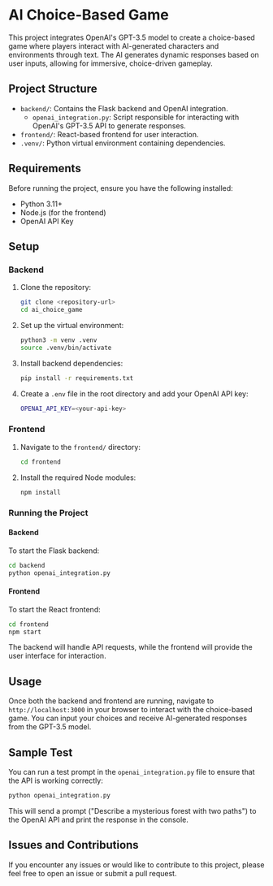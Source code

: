 
# AI Choice-Based Game

This project integrates OpenAI's GPT-3.5 model to create a choice-based game where players interact with AI-generated characters and environments through text. The AI generates dynamic responses based on user inputs, allowing for immersive, choice-driven gameplay.

## Project Structure

- `backend/`: Contains the Flask backend and OpenAI integration.
  - `openai_integration.py`: Script responsible for interacting with OpenAI's GPT-3.5 API to generate responses.
- `frontend/`: React-based frontend for user interaction.
- `.venv/`: Python virtual environment containing dependencies.

## Requirements

Before running the project, ensure you have the following installed:

- Python 3.11+
- Node.js (for the frontend)
- OpenAI API Key

## Setup

### Backend

1. Clone the repository:
   ```bash
   git clone <repository-url>
   cd ai_choice_game
   ```

2. Set up the virtual environment:
   ```bash
   python3 -m venv .venv
   source .venv/bin/activate
   ```

3. Install backend dependencies:
   ```bash
   pip install -r requirements.txt
   ```

4. Create a `.env` file in the root directory and add your OpenAI API key:
   ```bash
   OPENAI_API_KEY=<your-api-key>
   ```

### Frontend

1. Navigate to the `frontend/` directory:
   ```bash
   cd frontend
   ```

2. Install the required Node modules:
   ```bash
   npm install
   ```

### Running the Project

#### Backend

To start the Flask backend:
```bash
cd backend
python openai_integration.py
```

#### Frontend

To start the React frontend:
```bash
cd frontend
npm start
```

The backend will handle API requests, while the frontend will provide the user interface for interaction.

## Usage

Once both the backend and frontend are running, navigate to `http://localhost:3000` in your browser to interact with the choice-based game. You can input your choices and receive AI-generated responses from the GPT-3.5 model.

## Sample Test

You can run a test prompt in the `openai_integration.py` file to ensure that the API is working correctly:

```bash
python openai_integration.py
```

This will send a prompt ("Describe a mysterious forest with two paths") to the OpenAI API and print the response in the console.

## Issues and Contributions

If you encounter any issues or would like to contribute to this project, please feel free to open an issue or submit a pull request.


